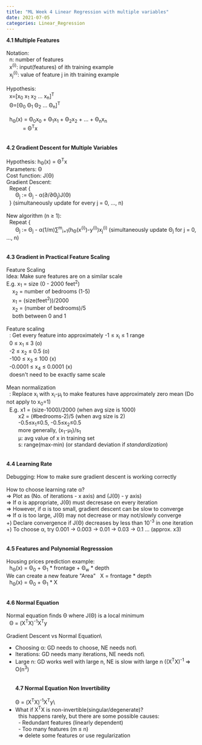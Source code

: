 ```yaml
---
title: "ML Week 4 Linear Regression with multiple variables"
date: 2021-07-05
categories: Linear_Regression
---
```

**4.1 Multiple Features**\
\
Notation:\
&nbsp; n: number of features\
&nbsp; x<sup>(i)</sup>: input(features) of ith training example\
&nbsp; x<sub>j</sub><sup>(i)</sup>: value of feature j in ith training example\
\
Hypothesis:\
&nbsp; x=[x<sub>0</sub> x<sub>1</sub> x<sub>2</sub> ... x<sub>n</sub>]<sup>T</sup>\
&nbsp; Θ=[Θ<sub>0</sub> Θ<sub>1</sub> Θ<sub>2</sub> ... Θ<sub>n</sub>]<sup>T</sup>\
\
&nbsp; h<sub>Θ</sub>(x) = Θ<sub>0</sub>x<sub>0</sub> + Θ<sub>1</sub>x<sub>1</sub> + Θ<sub>2</sub>x<sub>2</sub> + ... + Θ<sub>n</sub>x<sub>n</sub>\
&nbsp; &nbsp; &nbsp; &nbsp; &nbsp; &nbsp;= Θ<sup>T</sup>x\
\
\
**4.2 Gradient Descent for Multiple Variables**\
\
Hypothesis: h<sub>Θ</sub>(x) = Θ<sup>T</sup>x\
Parameters: Θ\
Cost function: J(Θ)\
Gradient Descent:\
&nbsp; Repeat {\
&nbsp; &nbsp; &nbsp; Θ<sub>j</sub> := Θ<sub>j</sub> - α(∂/∂Θ<sub>j</sub>)J(Θ)\
&nbsp; } (simultaneously update for every j = 0, ..., n)\
\
New algorithm (n ≥ 1):\
&nbsp; Repeat {\
&nbsp; &nbsp; &nbsp; Θ<sub>j</sub> := Θ<sub>j</sub> - α(1/m)∑<sup>m</sup><sub>i=1</sub>(h<sub>Θ</sub>(x<sup>(i)</sup>)-y<sup>(i)</sup>)x<sub>j</sub><sup>(i)</sup> (simultaneously update Θ<sub>j</sub> for j = 0, ..., n)\
\
\
**4.3 Gradient in Practical Feature Scaling**\
\
Feature Scaling\
Idea: Make sure features are on a similar scale\
E.g. x<sub>1</sub> = size (0 - 2000 feet<sup>2</sup>)\
&nbsp; &nbsp; x<sub>2</sub> = number of bedrooms (1-5)\
&nbsp; &nbsp; x<sub>1</sub> = (size(feet<sup>2</sup>))/2000\
&nbsp; &nbsp; x<sub>2</sub> = (number of bedrooms)/5\
&nbsp; &nbsp; both between 0 and 1\
\
Feature scaling\
&nbsp; : Get every feature into approximately -1 ≤ x<sub>i</sub> ≤ 1 range\
&nbsp; 0 ≤ x<sub>1</sub> ≤ 3 (o)\
&nbsp; -2 ≤ x<sub>2</sub> ≤ 0.5 (o)\
&nbsp; -100 ≤ x<sub>3</sub> ≤ 100 (x)\
&nbsp; -0.0001 ≤ x<sub>4</sub> ≤ 0.0001 (x)\
&nbsp; doesn't need to be exactly same scale\
\
Mean normalization\
&nbsp; : Replace x<sub>i</sub> with x<sub>i</sub>-μ<sub>i</sub> to make features have approximately zero mean (Do not apply to x<sub>0</sub>=1)\
&nbsp; E.g. x1 = (size-1000)/2000 (when avg size is 1000)\
&nbsp; &nbsp; &nbsp; &nbsp; x2 = (#bedrooms-2)/5 (when avg size is 2)\
&nbsp; &nbsp; &nbsp; &nbsp; -0.5≤x<sub>1</sub>≤0.5, -0.5≤x<sub>2</sub>≤0.5\
&nbsp; &nbsp; &nbsp; &nbsp; more generally, (x<sub>1</sub>-μ<sub>1</sub>)/s<sub>1</sub>\
&nbsp; &nbsp; &nbsp; &nbsp; μ: avg value of x in training set\
&nbsp; &nbsp; &nbsp; &nbsp; s: range(max-min) (or standard deviation if *standardization*)\
\
\
**4.4 Learning Rate**\
\
Debugging: How to make sure gradient descent is working correctly\
\
How to choose learning rate α?\
=> Plot as (No. of iterations - x axis) and (J(Θ) - y axis)\
=> If α is appropriate, J(Θ) must decresase on every iteration\
=> However, if α is too small, gradient descent can be slow to converge\
=> If α is too large, J(Θ) may not decrease or may not/slowly converge\
+) Declare convergence if J(Θ) decreases by less than 10<sup>-3</sup> in one iteration\
+) To choose α, try 0.001 -> 0.003 -> 0.01 -> 0.03 -> 0.1 ... (approx. x3)\
\
\
**4.5 Features and Polynomial Regresssion**\
\
Housing prices prediction example:\
&nbsp; h<sub>Θ</sub>(x) = Θ<sub>0</sub> + Θ<sub>1</sub> * frontage + Θ<sub>w</sub> * depth\
We can create a new feature "Area"
&nbsp; X = frontage * depth\
&nbsp; h<sub>Θ</sub>(x) = Θ<sub>0</sub> + Θ<sub>1</sub> * X\
\
\
**4.6 Normal Equation**\
\
Normal equation finds Θ where J(Θ) is a local minimum\
&nbsp; Θ = (X<sup>T</sup>X)<sup>-1</sup>X<sup>T</sup>y\
\
Gradient Descent vs Normal Equation\
- Choosing α: GD needs to choose, NE needs not\
- Iterations: GD needs many iterations, NE needs not\
- Large n: GD works well with large n, NE is slow with large n ((X<sup>T</sup>X)<sup>-1</sup> => O(n<sup>3</sup>)\
\
\
**4.7 Normal Equation Non Invertibility**\
\
Θ = (X<sup>T</sup>X)<sup>-1</sup>X<sup>T</sup>y\
- What if X<sup>T</sup>X is non-invertible(singular/degenerate)?\
&nbsp; this happens rarely, but there are some possible causes:\
&nbsp; - Redundant features (linearly dependent)\
&nbsp; - Too many features (m ≤ n)\
&nbsp; => delete some features or use regularization
